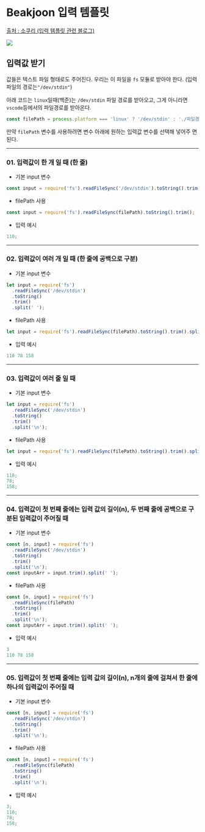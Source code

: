 # Beakjoon 입력 템플릿

[출처 : 소쿠리 (입력 템플릿 관련 블로그)](https://velog.io/@imysh578/%EB%B0%B1%EC%A4%80-NodeJsJavascript-%EC%9E%85%EB%A0%A5%EA%B0%92-%EB%B0%9B%EB%8A%94-%EB%B0%A9%EB%B2%95)

![](baekjun.png)

## 입력값 받기

값들은 텍스트 파일 형태로도 주어진다. 우리는 이 파일을 `fs` 모듈로 받아야 한다.
(입력 파일의 경로는`"/dev/stdin"`)

아래 코드는 `linux`일때(백준)는 `/dev/stdin` 파일 경로를 받아오고, 그게 아니라면
`vscode`등에서의 파일경로를 받아온다.

```javascript
const filePath = process.platform === 'linux' ? '/dev/stdin' : './파일경로';
```

만약 `filePath` 변수를 사용하려면 변수 아래에 원하는 입력값 변수를 선택해 넣어주
면 된다.

---

### 01\. 입력값이 한 개 일 때 (한 줄)

- 기본 input 변수

```javascript
const input = require('fs').readFileSync('/dev/stdin').toString().trim();
```

- filePath 사용

```javascript
const input = require('fs').readFileSync(filePath).toString().trim();
```

- 입력 예시

```javascript
110;
```

---

### 02\. 입력값이 여러 개 일 때 (한 줄에 공백으로 구분)

- 기본 input 변수

```javascript
let input = require('fs')
  .readFileSync('/dev/stdin')
  .toString()
  .trim()
  .split(' ');
```

- filePath 사용

```javascript
let input = require('fs').readFileSync(filePath).toString().trim().split(' ');
```

- 입력 예시

```javascript
110 78 158
```

---

### 03\. 입력값이 여러 줄 일 때

- 기본 input 변수

```javascript
let input = require('fs')
  .readFileSync('/dev/stdin')
  .toString()
  .trim()
  .split('\n');
```

- filePath 사용

```javascript
let input = require('fs').readFileSync(filePath).toString().trim().split('\n');
```

- 입력 예시

```javascript
110;
78;
158;
```

---

### 04\. 입력값이 첫 번째 줄에는 입력 값의 길이(n), 두 번째 줄에 공백으로 구분된 입력값이 주어질 때

- 기본 input 변수

```javascript
const [n, input] = require('fs')
  .readFileSync('/dev/stdin')
  .toString()
  .trim()
  .split('\n');
const inputArr = input.trim().split(' ');
```

- filePath 사용

```javascript
const [n, input] = require('fs')
  .readFileSync(filePath)
  .toString()
  .trim()
  .split('\n');
const inputArr = input.trim().split(' ');
```

- 입력 예시

```javascript
3
110 78 158
```

---

### 05\. 입력값이 첫 번째 줄에는 입력 값의 길이(n), n개의 줄에 걸쳐서 한 줄에 하나의 입력값이 주어질 때

- 기본 input 변수

```javascript
const [n, input] = require('fs')
  .readFileSync('/dev/stdin')
  .toString()
  .trim()
  .split('\n');
```

- filePath 사용

```javascript
const [n, input] = require('fs')
  .readFileSync(filePath)
  .toString()
  .trim()
  .split('\n');
```

- 입력 예시

```javascript
3;
110;
78;
158;
```
